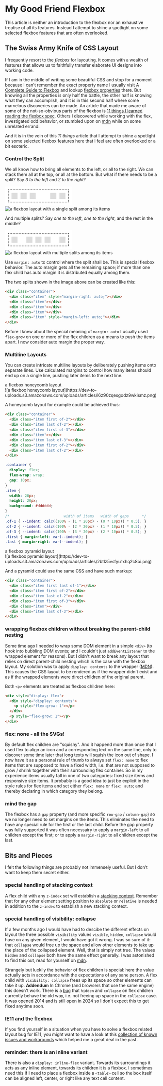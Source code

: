 # My Good Friend Flexbox

This article is neither an introduction to the flexbox nor an exhaustive treatise of all its features.
Instead I attempt to shine a spotlight on some selected flexbox features that are often overlooked.

## The Swiss Army Knife of CSS Layout

I frequently resort to the _flexbox_ for layouting. It comes with a wealth of features that allows us to faithfully transfer elaborate UI designs into working code.

If I am in the middle of writing some beautiful CSS and stop for a moment because I can't remember the exact property name I usually visit [A Complete Guide to Flexbox](https://css-tricks.com/snippets/css/a-guide-to-flexbox/) and lookup [flexbox properties](https://css-tricks.com/snippets/css/a-guide-to-flexbox/#aa-flexbox-properties) there.
But knowing all the properties is only half the battle, the other half is knowing what they can accomplish, and it is in this second half where some marvelous discoveries can be made.
An article that made me aware of some of the not-so-obvious parts of the flexbox is [11 things I learned reading the flexbox spec](https://medium.com/hackernoon/11-things-i-learned-reading-the-flexbox-spec-5f0c799c776b).
Others I discovered while working with the flex, investigated odd behavior, or stumbled upon on [mdn](https://developer.mozilla.org/) while on some unrelated errand.

And it is in the vein of this _11 things_ article that I attempt to shine a spotlight on some selected flexbox features here that I feel are often overlooked or a bit esoteric.

### Control the Split

We all know how to bring all elements to the left, or all to the right. We can stack them all at the top, or all at the bottom.
But what if there needs to be a split? Say _3 to the left_ and _2 to the right_?

![a flexbox layout with a single split among its items](./flexbox_split_single_with_margin.png)
![a flexbox layout with a single split among its items](https://dev-to-uploads.s3.amazonaws.com/uploads/articles/wwb6c43crhx00qd19jkp.png)

And multiple splits? Say _one to the left_, _one to the right_, and the rest in the middle?

![a flexbox layout with multiple splits among its items](./flexbox_split_double_with_margin.png)
![a flexbox layout with multiple splits among its items](https://dev-to-uploads.s3.amazonaws.com/uploads/articles/vl3gzu989zbp9hmst7z0.png)

Use `margin: auto` to control where the split shall be. This is special flexbox behavior. The auto margin gets all the remaining space; if more than one flex child has auto margin it is distributed equally among them.

The two splits shown in the image above can be created like this:

```html
<div class="container">
  <div class="item" style="margin-right: auto;"></div>
  <div class="item"></div>
  <div class="item"></div>
  <div class="item"></div>
  <div class="item" style="margin-left: auto;"></div>
</div>
```

Before I knew about the special meaning of `margin: auto` I usually used `flex-grow` on one or more of the flex children as a means to push the items apart.
I now consider auto margin the proper way.

### Multiline Layouts

You can create intricate multiline layouts by deliberately pushing items onto separate lines.
Use calculated margins to control how many items should end up on a single line, pushing later items to the next line.

<figcaption>a flexbox honeycomb layout</figcaption>
![a flexbox honeycomb layout](https://dev-to-uploads.s3.amazonaws.com/uploads/articles/l6z90zqesgodz9wkismz.png)

A honeycomb layout for example could be achieved thus:

```html
<div class="container">
  <div class="item first of-2"></div>
  <div class="item last of-2"></div>
  <div class="item first of-3"></div>
  <div class="item"></div>
  <div class="item last of-3"></div>
  <div class="item first of-2"></div>
  <div class="item last of-2"></div>
</div>
```

<!-- prettier-ignore -->
```css
.container {
  display: flex;
  flex-wrap: wrap;
  gap: 10px;
}
.item {
  width: 20px;
  height: 20px;
  background: #dddddd;
}
/*                         width of items   width of gaps      */
.of-1 { --indent: calc((100% - (1 * 20px) - (0 * 10px)) * 0.5); }
.of-2 { --indent: calc((100% - (2 * 20px) - (1 * 10px)) * 0.5); }
.of-3 { --indent: calc((100% - (3 * 20px) - (2 * 10px)) * 0.5); }
.first { margin-left: var(--indent); }
.last { margin-right: var(--indent); }
```

<figcaption>a flexbox pyramid layout</figcaption>
![a flexbox pyramid layout](https://dev-to-uploads.s3.amazonaws.com/uploads/articles/2btlz5vsfyu1xhq2c8oi.png)

And a pyramid could use the same CSS and have such markup:

```html
<div class="container">
  <div class="item first last of-1"></div>
  <div class="item first of-2"></div>
  <div class="item last of-2"></div>
  <div class="item first of-3"></div>
  <div class="item"></div>
  <div class="item last of-3"></div>
</div>
```

### wrapping flexbox children without breaking the parent-child nesting

Some time ago I needed to wrap some DOM element in a simple `<div>` (to hook into bubbling DOM events; and I couldn't just `addEventListener` to the wrapped element for reasons). But I didn't want to break any layout that relies on direct parent-child nesting which is the case with the flexbox layout.
My solution was to apply `display: contents` to the wrapper ([MDN](https://developer.mozilla.org/en-US/docs/Web/CSS/display#contents)).
This causes the CSS layout to be rendered as if the wrapper didn't exist and as if the wrapped elements were direct children of the original parent.

Both `<p>` elements are treated as flexbox children here:

```html
<div style="display: flex">
  <div style="display: contents">
    <p style="flex-grow: 1"></p>
  </div>
  <p style="flex-grow: 1"></p>
</div>
```

### flex: none - all the SVGs!

By default flex children are "squishy". And it happend more than once that I used flex to align an icon and a corresponding text on the same line, only to discover some time later that long texts will squish the icon out of shape.
I now have it as a personal rule of thumb to always set `flex: none` to flex items that are supposed to have a fixed width, i.e. that are not supposed to grow / shrink together with their surrounding flex container.
So in my experience items usually fall in one of two categories: fixed size items and responsive size items.
It probably is a good idea to just be explicit in the style rules for flex items and set either `flex: none` or `flex: auto`; and thereby declaring in which category they belong.

### mind the gap

The flexbox has a `gap` property (and more specific `row-gap` / `column-gap`) so we no longer need to set margins on the items.
This eliminates the need to have any special rule for the first or the last child.
Before the gap property was fully supported it was often necessairy to apply a `margin-left` to all children except the first; or to apply a `margin-right` to all children except the last.

## Bits and Pieces

I felt the following things are probably not immensely useful. But I don't want to keep them secret either.

### special handling of stacking context

A flex child with any `z-index` set will establish a [stacking context](https://developer.mozilla.org/en-US/docs/Web/CSS/CSS_Positioning/Understanding_z_index/The_stacking_context). Remember that for any other element setting position to `absolute` or `relative` is needed in addition to the `z-index` to establish a new stacking context.

### special handling of visibility: collapse

If a few months ago I would have had to descibe the different effects on layout the three possible `visibility` values `visible`, `hidden`, `collapse` would have on any given element, I would have got it wrong. I was so sure of it: that `collapse` would free up the space and allow other elements to take up the place of the collapsed element.
Well, that is simply not true. The values `hidden` and `collapse` both have the same effect generally. I was astonished to find this out, read for yourself on [mdn](https://developer.mozilla.org/en-US/docs/Web/CSS/visibility).

Strangely but luckily the behavior of flex children is special: here the value actually acts in accordance with the expectations of any sane person.
A flex child with `visibility: collapse` frees up its space so other elements can take it up. **Addendum** In Chrome (and browsers that use the same engine) this doesn't work. There is a [bug](https://issues.chromium.org/issues/41085247) that `hidden` and `collapse` on flex children currently behave the old way, i.e. not freeing up space in the `collapse` case. It was opened 2014 and is still open in 2024 so I don't expect this to get fixed anytime soon.

### IE11 and the flexbox

If you find yourself in a situation when you have to solve a flexbox related layout bug for IE11, you might want to have a look at this [collection of known issues and workarounds](https://github.com/philipwalton/flexbugs) which helped me a great deal in the past.

### reminder: there is an inline variant

There is also a `display: inline-flex` variant. Towards its surroundings it acts as any inline element, towards its children it is a flexbox.
I sometimes need this if I need to place a flexbox inside a `<table>` cell so the box itself can be aligned left, center, or right like any text cell content.
